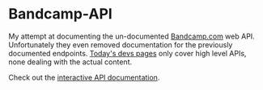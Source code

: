 # Bandcamp-API
My attempt at documenting the un-documented [Bandcamp.com](https://bandcamp.com) web API. Unfortunately they even removed documentation for the previously documented endpoints. [Today's devs pages](https://bandcamp.com/developer) only cover high level APIs, none dealing with the actual content.

Check out the [interactive API documentation](https://michaelherger.github.io/Bandcamp-API/).